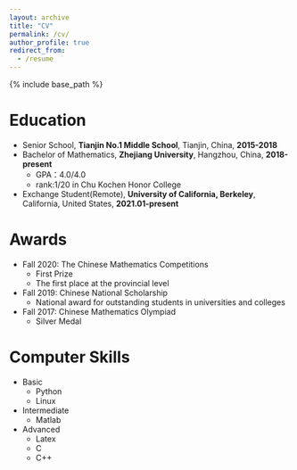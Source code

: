 ```yaml
---
layout: archive
title: "CV"
permalink: /cv/
author_profile: true
redirect_from:
  - /resume
---
```


{% include base_path %}

Education
======
* Senior School, **Tianjin No.1 Middle School**, Tianjin, China, **2015-2018**
* Bachelor of Mathematics, **Zhejiang University**, Hangzhou, China, **2018-present**
  * GPA：4.0/4.0 
  * rank:1/20 in Chu Kochen Honor College
* Exchange Student(Remote), **University of California, Berkeley**, California, United States, **2021.01-present**

Awards
======
* Fall 2020: The Chinese Mathematics Competitions
  * First Prize 
  * The first place at the provincial level
* Fall 2019: Chinese National Scholarship
  * National award for outstanding students in universities and colleges
* Fall 2017: Chinese Mathematics Olympiad
  * Silver Medal
  
Computer Skills
======
* Basic
  * Python
  * Linux
* Intermediate
  * Matlab
* Advanced
  * Latex
  * C
  * C++

  
